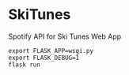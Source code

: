 # SkiTunes
Spotify API for Ski Tunes Web App
```
export FLASK_APP=wsgi.py
export FLASK_DEBUG=1
flask run
```